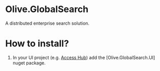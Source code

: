 # Olive.GlobalSearch

A distributed enterprise search solution.

# How to install?

1. In your UI project (e.g. [Access Hub](https://geeksltd.github.io/Olive/#/Microservices/Overview?id=distributed-ui-via-access-hub)) add the [Olive.GlobalSearch.UI] nuget package.
